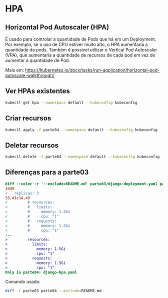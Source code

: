 # HPA

## Horizontal Pod Autoscaler (HPA)

É usado para controlar a quantidade de Pods que há em um Deployment. Por exemplo, se o uso de CPU estiver muito alto, o HPA aumentaria a quantidade de pods. Também é possível utilizar o Vertical Pod Autoscaler (VPA), que aumentaria a quantidade de recursos de cada pod em vez de aumentar a quantidade de Pod.

Mais em: <https://kubernetes.io/docs/tasks/run-application/horizontal-pod-autoscale-walkthrough/>

## Ver HPAs existentes

```bash
kubectl get hpa --namespace default --kubeconfig kubeconfig
```

## Criar recursos

```bash
kubectl apply -f parte04 --namespace default --kubeconfig kubeconfig
```

## Deletar recursos

```bash
kubectl delete -f parte04 --namespace default --kubeconfig kubeconfig
```

## Diferenças para a parte03

```diff
diff --color -r '--exclude=README.md' parte03/django-deployment.yaml parte04/django-deployment.yaml
10d9
<   replicas: 3
35,41c34,40
<         # resources:
<         #   limits:
<         #     memory: 1.5Gi
<         #     cpu: "1"
<         #   requests:
<         #     memory: 1.5Gi
<         #     cpu: "1"
---
>         resources:
>           limits:
>             memory: 1.5Gi
>             cpu: "1"
>           requests:
>             memory: 1.5Gi
>             cpu: "1"
Only in parte04: django-hpa.yaml
```

Comando usado:

```bash
diff -r parte03 parte04 --exclude=README.md
```
